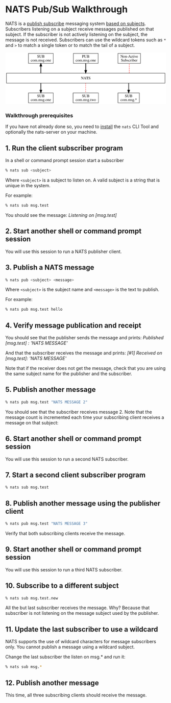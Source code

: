 # NATS Pub/Sub Walkthrough

NATS is a [publish subscribe](../nats-concepts/pubsub.md) messaging system [based on subjects](../nats-concepts/subjects.md). Subscribers listening on a subject receive messages published on that subject. If the subscriber is not actively listening on the subject, the message is not received. Subscribers can use the wildcard tokens such as `*` and `>` to match a single token or to match the tail of a subject.

![](../.gitbook/assets/pubsubtut.svg)

### Walkthrough prerequisites

If you have not already done so, you need to [install](/walkthrough/walkthrough_setup.md) the `nats` CLI Tool and optionally the nats-server on your machine.

## 1. Run the client subscriber program

In a shell or command prompt session start a subscriber

```bash
% nats sub <subject>
```

Where `<subject>` is a subject to listen on. A valid subject is a string that is unique in the system.

For example:

```bash
% nats sub msg.test
```

You should see the message: _Listening on \[msg.test\]_

## 2. Start another shell or command prompt session

You will use this session to run a NATS publisher client.

## 3. Publish a NATS message

```bash
% nats pub <subject> <message>
```

Where `<subject>` is the subject name and `<message>` is the text to publish.

For example:

```bash
% nats pub msg.test hello
```

## 4. Verify message publication and receipt

You should see that the publisher sends the message and prints: _Published \[msg.test\] : 'NATS MESSAGE'_

And that the subscriber receives the message and prints: _\[\#1\] Received on \[msg.test\]: 'NATS MESSAGE'_

Note that if the receiver does not get the message, check that you are using the same subject name for the publisher and the subscriber.

## 5. Publish another message

```bash
% nats pub msg.test "NATS MESSAGE 2"
```

You should see that the subscriber receives message 2. Note that the message count is incremented each time your subscribing client receives a message on that subject:

## 6. Start another shell or command prompt session

You will use this session to run a second NATS subscriber.

## 7. Start a second client subscriber program

```bash
% nats sub msg.test
```

## 8. Publish another message using the publisher client

```bash
% nats pub msg.test "NATS MESSAGE 3"
```

Verify that both subscribing clients receive the message.

## 9. Start another shell or command prompt session

You will use this session to run a third NATS subscriber.

## 10. Subscribe to a different subject

```bash
% nats sub msg.test.new
```

All the but last subscriber receives the message. Why? Because that subscriber is not listening on the message subject used by the publisher.

## 11. Update the last subscriber to use a wildcard

NATS supports the use of wildcard characters for message subscribers only. You cannot publish a message using a wildcard subject.

Change the last subscriber the listen on msg.\* and run it:

```bash
% nats sub msg.*
```

## 12. Publish another message

This time, all three subscribing clients should receive the message.